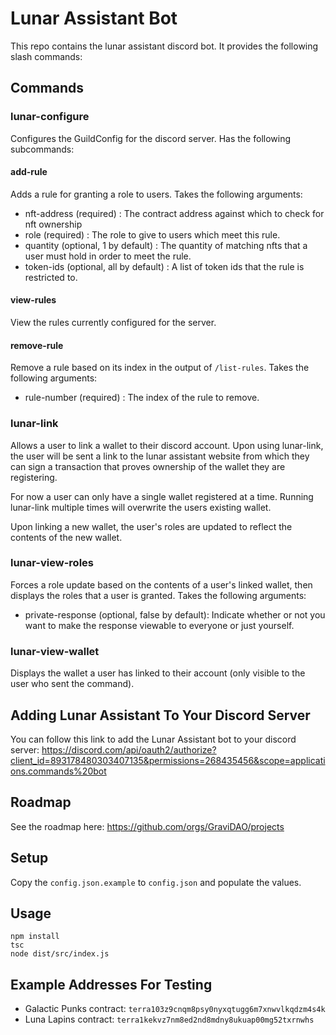 # Lunar Assistant Bot

This repo contains the lunar assistant discord bot. It provides the following slash commands: 
## Commands

### lunar-configure

Configures the GuildConfig for the discord server. Has the following subcommands:
#### add-rule

Adds a rule for granting a role to users. Takes the following arguments:
- nft-address (required) : The contract address against which to check for nft ownership
- role (required) : The role to give to users which meet this rule.
- quantity (optional, 1 by default) : The quantity of matching nfts that a user must hold in order to meet the rule.
- token-ids (optional, all by default) : A list of token ids that the rule is restricted to.

#### view-rules

View the rules currently configured for the server.

#### remove-rule

Remove a rule based on its index in the output of `/list-rules`. Takes the following arguments:
- rule-number (required) : The index of the rule to remove.

### lunar-link

Allows a user to link a wallet to their discord account. Upon using lunar-link, the user will be sent a link to the lunar assistant website from which they can sign a transaction that proves ownership of the wallet they are registering.

For now a user can only have a single wallet registered at a time. Running lunar-link multiple times will overwrite the users existing wallet.

Upon linking a new wallet, the user's roles are updated to reflect the contents of the new wallet.

### lunar-view-roles

Forces a role update based on the contents of a user's linked wallet, then displays the roles that a user is granted. Takes the following arguments:
- private-response (optional, false by default): Indicate whether or not you want to make the response viewable to everyone or just yourself.
### lunar-view-wallet

Displays the wallet a user has linked to their account (only visible to the user who sent the command).

## Adding Lunar Assistant To Your Discord Server

You can follow this link to add the Lunar Assistant bot to your discord server: https://discord.com/api/oauth2/authorize?client_id=893178480303407135&permissions=268435456&scope=applications.commands%20bot

## Roadmap

See the roadmap here: https://github.com/orgs/GraviDAO/projects

## Setup

Copy the `config.json.example` to `config.json` and populate the values.
## Usage

```
npm install
tsc
node dist/src/index.js
```

## Example Addresses For Testing

- Galactic Punks contract: `terra103z9cnqm8psy0nyxqtugg6m7xnwvlkqdzm4s4k`
- Luna Lapins contract: `terra1kekvz7nm8ed2nd8mdny8ukuap00mg52txrnwhs`